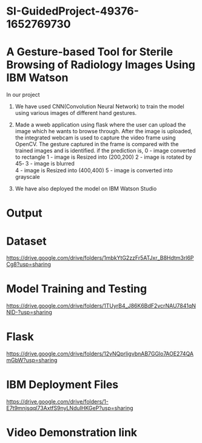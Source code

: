 # SI-GuidedProject-49376-1652769730
# A Gesture-based Tool for Sterile Browsing of Radiology Images Using IBM Watson

In our project 
1. We have used CNN(Convolution Neural Network) to train the model using various images of different hand gestures.
2. Made a wweb application using flask where the user can upload the image which he wants to browse through. After the image is uploaded, the integrated webcam 
   is used to capture the video frame using OpenCV. The gesture captured in the frame is compared with the trained images and is identified.
if the prediction is,
0 - image converted to rectangle
1 - image is Resized into (200,200)
2 - image is rotated by 45॰ 
3 - image is blurred  
4 - image is Resized into (400,400) 
5 - image is converted into grayscale

3. We have also deployed the model on IBM Watson Studio

# Output


# Dataset 
https://drive.google.com/drive/folders/1mbkYtG2zzFr5ATJxr_B8Hdtm3rl6PCg8?usp=sharing

# Model Training and Testing
https://drive.google.com/drive/folders/1TUyrB4_J86K6BdF2vcrNAU7841qNNlD-?usp=sharing

# Flask
https://drive.google.com/drive/folders/12vNQprligvbnAB7GGlo7AOE274QAmGbW?usp=sharing

# IBM Deployment Files
https://drive.google.com/drive/folders/1-E7t9mnjsqql73AxtfS9nyLNduIHKGeP?usp=sharing

# Video Demonstration link



   
